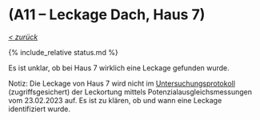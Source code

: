# (A11 &ndash; Leckage Dach, Haus 7)

_[&lt; zurück](../../index.md)_

{% include_relative status.md %}

Es ist unklar, ob bei Haus 7 wirklich eine Leckage gefunden wurde.

Notiz: Die Leckage von Haus 7 wird nicht im [Untersuchungsprotokoll] (zugriffsgesichert) der Leckortung mittels Potenzialausgleichsmessungen vom 23.02.2023 auf. Es ist zu klären, ob und wann eine Leckage identifiziert wurde.

[Untersuchungsprotokoll]: https://drive.google.com/drive/folders/1Bhk95p84AaMtnwnOoj_zFdLu95Lqjsnd?usp=drive_link
